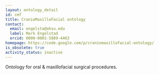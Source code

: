 ```yaml
---
layout: ontology_detail
id: cmf
title: CranioMaxilloFacial ontology
contact:
  email: engelsta@ohsu.edu
  label: Mark Engelstad
  orcid: 0000-0001-5889-4463
homepage: https://code.google.com/p/craniomaxillofacial-ontology/
is_obsolete: true
activity_status: inactive
---
```


Ontology for oral & maxillofacial surgical procedures.

